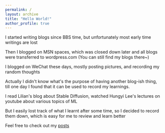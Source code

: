 ```yaml
---
permalink: /
layout: archive
title: "Hello World!"
author_profile: true
---
```


I started writing blogs since BBS time, but unfortunately most early time writings are lost  
  
Then I blogged on MSN spaces, which was closed down later and all blogs were transferred to wordpress.com (You can still find my blogs there~)    

I blogged on WeChat these days, mostly posting pictures, and recording my random thoughts

Actually I didn't know what's the purpose of having another blog-ish thing, till one day I found that it can be used to record my learnings.

I read Lilian's blog about Stable Diffusion, watched Hungyi Lee's lectures on youtube about various topics of ML

But I easily lost track of what I learnt after some time, so I decided to record them down, which is easy for me to review and learn better
 
Feel free to check out my [posts](https://kylehh.github.io/posts/)
